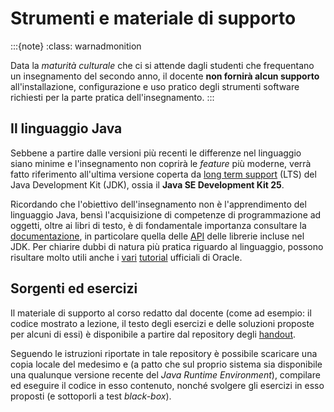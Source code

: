 # Strumenti e materiale di supporto

:::{note}
:class: warnadmonition

Data la *maturità culturale* che ci si attende dagli studenti che frequentano un
insegnamento del secondo anno, il docente **non fornirà alcun supporto**
all'installazione, configurazione e uso pratico degli strumenti software
richiesti per la parte pratica dell'insegnamento. 
:::

## Il linguaggio Java

Sebbene a partire dalle versioni più recenti le differenze nel linguaggio siano
minime e l'insegnamento non coprirà le *feature* più moderne, verrà fatto
riferimento all'ultima versione coperta da [long term
support](https://en.wikipedia.org/wiki/Long-term_support) (LTS) del Java
Development Kit (JDK), ossia il **Java SE Development Kit 25**. 

Ricordando che l'obiettivo dell'insegnamento non è l'apprendimento del
linguaggio Java, bensì l'acquisizione di competenze di programmazione ad
oggetti, oltre ai libri di testo, è di fondamentale importanza consultare la
[documentazione](https://docs.oracle.com/en/java/javase/25/), in particolare
quella delle [API](https://docs.oracle.com/en/java/javase/25/docs/api/) delle
librerie incluse nel JDK. Per chiarire dubbi di natura più pratica riguardo al
linguaggio, possono risultare molto utili anche i
[vari](https://docs.oracle.com/javase/tutorial/)
[tutorial](https://dev.java/learn/) ufficiali di Oracle.

## Sorgenti ed esercizi

Il materiale di supporto al corso redatto dal docente (come ad esempio: il
codice mostrato a lezione, il testo degli esercizi e delle soluzioni proposte
per alcuni di essi) è disponibile a partire dal repository degli
[handout](https://github.com/prog2-unimi/handouts).

Seguendo le istruzioni riportate in tale repository è possibile scaricare una
copia locale del medesimo e (a patto che sul proprio sistema sia disponibile una
qualunque versione recente del *Java Runtime Environment*), compilare ed
eseguire il codice in esso contenuto, nonché svolgere gli esercizi in esso
proposti (e sottoporli a test *black-box*).
